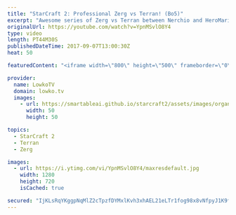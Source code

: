 ```yaml
---
title: "StarCraft 2: Professional Zerg vs Terran! (Bo5)"
excerpt: "Awesome series of Zerg vs Terran between Nerchio and HeroMarine. Subscribe for more videos: http://lowko.tv/youtube 125+ Worker kills: https://goo.gl/ZJSDCu  This is a best-of-five series between two of the best StarCraft 2 progamers in Europe. In this series we see a wide variety of strategies that"
originalUrl: https://youtube.com/watch?v=YpnMSvlO8Y4
type: video
length: PT44M30S
publishedDateTime: 2017-09-07T13:00:30Z
heat: 50

featuredContent: "<iframe width=\"800\" height=\"500\" frameborder=\"0\" src=\"https://www.youtube.com/embed/YpnMSvlO8Y4\" allow=\"accelerometer; autoplay; encrypted-media; gyroscope; picture-in-picture\" allowfullscreen></iframe>"

provider:
  name: LowkoTV
  domain: lowko.tv
  images:
    - url: https://smartableai.github.io/starcraft2/assets/images/organizations/lowko.tv-50x50.jpg
      width: 50
      height: 50

topics:
  - StarCraft 2
  - Terran
  - Zerg

images:
  - url: https://i.ytimg.com/vi/YpnMSvlO8Y4/maxresdefault.jpg
    width: 1280
    height: 720
    isCached: true

secured: "IjKLsRqYKggpNqMlZ2cTpzfDYMxlKvh3xhAEL21eLTr1fog98x8vNfpyJ1K9fLReV9i5WiUmuCtXejaMnucZohlPmAvv7BWNym0j03+kP0zlK/tinx3nGb3EaJIRz335WDqyaTpAXYryB0qjmtBr7J+MXQ8JTH4mOwKRs6DsswVZDpgis6G4YyehJygZ3tPK69kAbUDiT3cSEzFv8WaP3+9SRlZkNLY9vj6Ha+fY9DMjyQu0afJK2c4vV8lWpFdwMNRJxIdohGvLLvfsVs47ndUU1P+44vzqbYqpLYInDwAknU5I57RyzIg2ymxH0Eev5wAkvzhoHdnkm6hnIst/yhlPAsXam/xptjHzaUotUTkYB+VoqfsV1lVtW8lvXjQ35KBVEH7bChorXSzj4/Sv8ARD6EtDdMQw+tMS54WVNbg=;8kSr1UzWoYgWOnRK5L7/Zw=="
---
```


